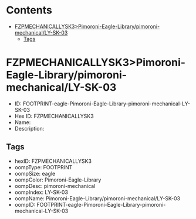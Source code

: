 



Contents
========

* [FZPMECHANICALLYSK3>Pimoroni-Eagle-Library/pimoroni-mechanical/LY-SK-03](#fzpmechanicallysk3pimoroni-eagle-librarypimoroni-mechanically-sk-03)
	* [Tags](#tags)

# FZPMECHANICALLYSK3>Pimoroni-Eagle-Library/pimoroni-mechanical/LY-SK-03

- ID: FOOTPRINT-eagle-Pimoroni-Eagle-Library-pimoroni-mechanical-LY-SK-03
- Hex ID: FZPMECHANICALLYSK3
- Name: 
- Description: 

## Tags

- hexID: FZPMECHANICALLYSK3
- oompType: FOOTPRINT
- oompSize: eagle
- oompColor: Pimoroni-Eagle-Library
- oompDesc: pimoroni-mechanical
- oompIndex: LY-SK-03
- oompName: Pimoroni-Eagle-Library/pimoroni-mechanical/LY-SK-03
- oompID: FOOTPRINT-eagle-Pimoroni-Eagle-Library-pimoroni-mechanical-LY-SK-03
